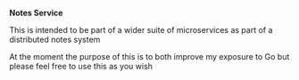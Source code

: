 **Notes Service**

This is intended to be part of a wider suite of microservices as part of a distributed notes system

At the moment the purpose of this is to  both improve my exposure to Go but please feel free to use this as you wish